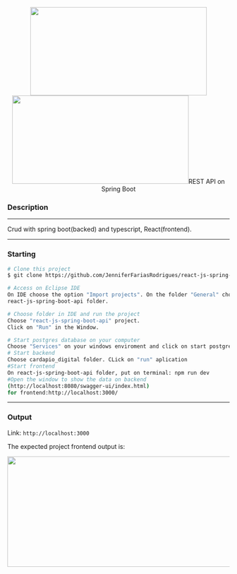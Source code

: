  <p align="center">
 <img src="https://encrypted-tbn0.gstatic.com/images?q=tbn:ANd9GcTynGNI5-C7YGr5Wx5owPqTBG7xL2fv_Zh3bQ&s.jpeg" height="200" width="400">  
 <img src="https://hermes.dio.me/articles/cover/fb641ee6-0898-4a1d-8f6a-b7816e787c22.png" height="200" width="400 </p>
    <img src="https://devsagaz.com.br/content/images/2023/05/Ekran-Resmi-2019-11-18-18.08.13.png" height="200" width="400 </p>

 <h1 align="center">REST API on Spring Boot</h1>
<p align="center">
</p>


### Description 
---
Crud with spring boot(backed) and typescript, React(frontend).

---

### Starting
```bash
# Clone this project
$ git clone https://github.com/JenniferFariasRodrigues/react-js-spring-boot-api.git

# Access on Eclipse IDE
On IDE choose the option "Import projects". On the folder "General" choose "Existing Projects into workspace" and choose  
react-js-spring-boot-api folder.

# Choose folder in IDE and run the project
Choose "react-js-spring-boot-api" project.
Click on "Run" in the Window.

# Start postgres database on your computer
Choose "Services" on your windows enviroment and click on start postgres sql
# Start backend
Choose cardapio_digital folder. CLick on "run" aplication
#Start frontend
On react-js-spring-boot-api folder, put on terminal: npm run dev
#Open the window to show the data on backend
(http://localhost:8080/swagger-ui/index.html)
for frontend:http://localhost:3000/

```

---
### Output

Link:
```http://localhost:3000```



 The expected project frontend output is:
<p align="center">
 <img src="img/output.jpeg" height="250" width="550"> 
</p>

